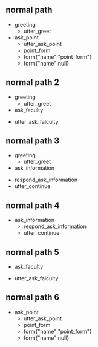 ## normal path
* greeting
  - utter_greet
* ask_point
  - utter_ask_point
  - point_form
  - form{"name":"point_form"}
  - form{"name":null}
## normal path 2
* greeting
  - utter_greet
* ask_faculty
 - utter_ask_falculty


## normal path 3
* greeting
  - utter_greet
* ask_information
 - respond_ask_information
 - utter_continue

## normal path 4
* ask_information
  - respond_ask_information
  - utter_continue

## normal path 5
* ask_faculty
 - utter_ask_falculty

## normal path 6
* ask_point
  - utter_ask_point
  - point_form
  - form{"name":"point_form"}
  - form{"name":null}

